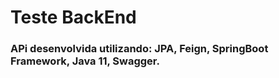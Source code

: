 # Teste BackEnd
### APi desenvolvida utilizando: JPA, Feign, SpringBoot Framework, Java 11, Swagger.
